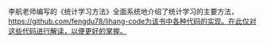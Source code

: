 

李航老师编写的《统计学习方法》全面系统地介绍了统计学习的主要方法，https://github.com/fengdu78/lihang-code为该书中各种代码的实现。在此仅对这些代码进行解读，以便更好的掌握。

